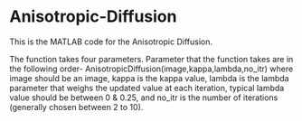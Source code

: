 # Anisotropic-Diffusion
This is the MATLAB code for the Anisotropic Diffusion.

The function takes four parameters. Parameter that the function takes are in the following order-
AnisotropicDiffusion(image,kappa,lambda,no_itr)
where image should be an image,
kappa is the kappa value,
lambda is the lambda parameter that weighs the updated value at each iteration,
typical lambda value should be between 0 & 0.25,
and no_itr is the number of iterations (generally chosen between 2 to 10).
